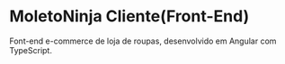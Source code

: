# MoletoNinja Cliente(Front-End)

Font-end e-commerce de loja de roupas, desenvolvido em Angular com TypeScript.
